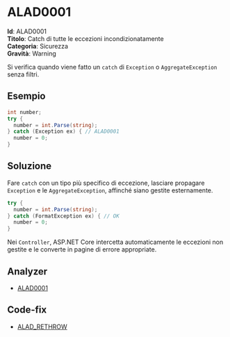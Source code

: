 <!--
SPDX-FileCopyrightText: 2022 ALAD SRL <info@alad.cloud>

SPDX-License-Identifier: MIT
-->

# ALAD0001

**Id**: ALAD0001\
**Titolo**: Catch di tutte le eccezioni incondizionatamente\
**Categoria**: Sicurezza\
**Gravità**: Warning

Si verifica quando viene fatto un `catch` di `Exception` o `AggregateException`
senza filtri.


## Esempio

```csharp
int number;
try {
  number = int.Parse(string);
} catch (Exception ex) { // ALAD0001
  number = 0;
}
```


## Soluzione

Fare `catch` con un tipo più specifico di eccezione, lasciare propagare
`Exception` e le `AggregateException`, affinché siano gestite esternamente.

```csharp
try {
  number = int.Parse(string);
} catch (FormatException ex) { // OK
  number = 0;
}
```

Nei `Controller`, ASP.NET Core intercetta automaticamente le eccezioni non
gestite e le converte in pagine di errore appropriate.


## Analyzer

* [ALAD0001](../../src/Alad.CodeAnalyzer/Security/AllExceptionsCaughtAnalyzer.cs)


## Code-fix

* [ALAD_RETHROW](../../src/Alad.CodeAnalyzer.CodeFixes/RethrowExceptionCodeFixProvider.cs)
